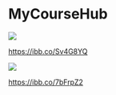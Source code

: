 # MyCourseHub

<img src="https://i.ibb.co/FKh6FDG/diagram-drawio.png"/>

https://ibb.co/Sv4G8YQ

<img src="https://i.ibb.co/rvJ5pz4/DATABASE.png"/>

https://ibb.co/7bFrpZ2


